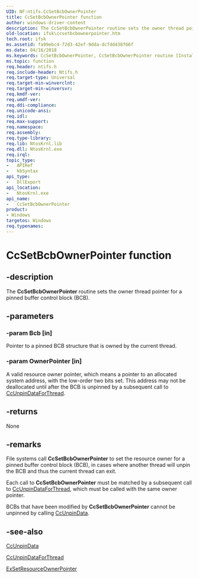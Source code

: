 ```yaml
---
UID: NF:ntifs.CcSetBcbOwnerPointer
title: CcSetBcbOwnerPointer function
author: windows-driver-content
description: The CcSetBcbOwnerPointer routine sets the owner thread pointer for a pinned buffer control block (BCB).
old-location: ifsk\ccsetbcbownerpointer.htm
tech.root: ifsk
ms.assetid: fa99ebc4-72d3-42ef-9dda-dcfdd438f66f
ms.date: 04/16/2018
ms.keywords: CcSetBcbOwnerPointer, CcSetBcbOwnerPointer routine [Installable File System Drivers], ccref_9ad1d1a5-0600-4cfa-88d3-e4e5d2cd9df1.xml, ifsk.ccsetbcbownerpointer, ntifs/CcSetBcbOwnerPointer
ms.topic: function
req.header: ntifs.h
req.include-header: Ntifs.h
req.target-type: Universal
req.target-min-winverclnt: 
req.target-min-winversvr: 
req.kmdf-ver: 
req.umdf-ver: 
req.ddi-compliance: 
req.unicode-ansi: 
req.idl: 
req.max-support: 
req.namespace: 
req.assembly: 
req.type-library: 
req.lib: NtosKrnl.lib
req.dll: NtosKrnl.exe
req.irql: 
topic_type:
-	APIRef
-	kbSyntax
api_type:
-	DllExport
api_location:
-	NtosKrnl.exe
api_name:
-	CcSetBcbOwnerPointer
product:
- Windows
targetos: Windows
req.typenames: 
---
```


# CcSetBcbOwnerPointer function


## -description


The <b>CcSetBcbOwnerPointer</b> routine sets the owner thread pointer for a pinned buffer control block (BCB).


## -parameters




### -param Bcb [in]

Pointer to a pinned BCB structure that is owned by the current thread.


### -param OwnerPointer [in]

A valid resource owner pointer, which means a pointer to an allocated system address, with the low-order two bits set. This address may not be deallocated until after the BCB is unpinned by a subsequent call to <a href="https://msdn.microsoft.com/library/windows/hardware/ff539231">CcUnpinDataForThread</a>.


## -returns



None




## -remarks



File systems call <b>CcSetBcbOwnerPointer</b> to set the resource owner for a pinned buffer control block (BCB), in cases where another thread will unpin the BCB and thus the current thread can exit.

Each call to <b>CcSetBcbOwnerPointer</b> must be matched by a subsequent call to <a href="https://msdn.microsoft.com/library/windows/hardware/ff539231">CcUnpinDataForThread</a>, which must be called with the same owner pointer.

BCBs that have been modified by <b>CcSetBcbOwnerPointer</b> cannot be unpinned by calling <a href="https://msdn.microsoft.com/library/windows/hardware/ff539228">CcUnpinData</a>.




## -see-also




<a href="https://msdn.microsoft.com/library/windows/hardware/ff539228">CcUnpinData</a>



<a href="https://msdn.microsoft.com/library/windows/hardware/ff539231">CcUnpinDataForThread</a>



<a href="https://msdn.microsoft.com/library/windows/hardware/ff545600">ExSetResourceOwnerPointer</a>
 

 


